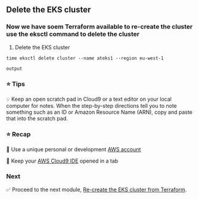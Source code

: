 ## Delete the EKS cluster

### Now we have soem Terraform available to re-create the cluster use the eksctl command to delete the cluster



1. Delete the EKS cluster
   
```console
time eksctl delete cluster --name ateks1 --region eu-west-1
```

```
output
```

   


### :star: Tips

:bulb: Keep an open scratch pad in Cloud9 or a text editor on your local computer
for notes.  When the step-by-step directions tell you to note something such as
an ID or Amazon Resource Name (ARN), copy and paste that into the scratch pad.

### :star: Recap

:key: Use a unique personal or development [AWS account](#aws-account)

:key: Keep your [AWS Cloud9 IDE](#aws-cloud9-ide) opened in a tab

### Next

:white_check_mark: Proceed to the next module, [Re-create the EKS cluster from Terraform](../terraform_eks).


